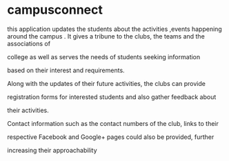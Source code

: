 # campusconnect
this application updates the students about the activities ,events happening around the campus .
It gives a tribune to the clubs, the teams and the associations of 

college as well as serves the needs of students seeking information 

based on their interest and requirements.

Along with the updates of their future activities, the clubs can provide 

registration forms for interested students and also gather feedback about 

their activities.

Contact information such as the contact numbers of the club, links to their 

respective Facebook and Google+ pages could also be provided, further 

increasing their approachability
